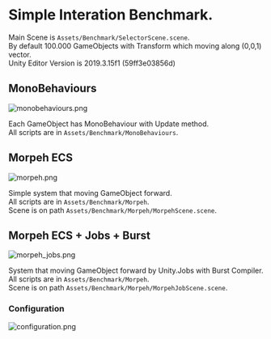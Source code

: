 # Simple Interation Benchmark.  
Main Scene is `Assets/Benchmark/SelectorScene.scene`.  
By default 100.000 GameObjects with Transform which moving along (0,0,1) vector.  
Unity Editor Version is 2019.3.15f1 (59ff3e03856d)  
  
## MonoBehaviours  
![monobehaviours.png](Images/monobehaviours.png)  

Each GameObject has MonoBehaviour with Update method.  
All scripts are in `Assets/Benchmark/MonoBehaviours`.  
## Morpeh ECS  
![morpeh.png](Images/morpeh.png)  

Simple system that moving GameObject forward.  
All scripts are in `Assets/Benchmark/Morpeh`.  
Scene is on path `Assets/Benchmark/Morpeh/MorpehScene.scene`.
## Morpeh ECS + Jobs + Burst  
![morpeh_jobs.png](Images/morpeh_jobs.png)  

System that moving GameObject forward by Unity.Jobs with Burst Compiler.  
All scripts are in `Assets/Benchmark/Morpeh`.  
Scene is on path `Assets/Benchmark/Morpeh/MorpehJobScene.scene`.

### Configuration
![configuration.png](Images/configuration.png)  